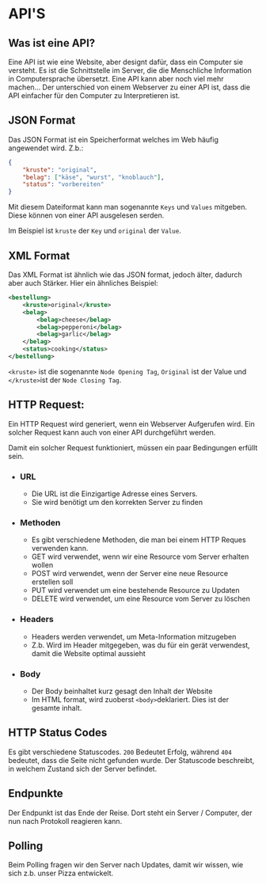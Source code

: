 # API'S

## Was ist eine API?
Eine API ist wie eine Website, aber designt dafür, dass ein Computer sie versteht. Es ist die Schnittstelle im Server, die die Menschliche Information in Computersprache übersetzt. Eine API kann aber noch viel mehr machen...
Der unterschied von einem Webserver zu einer API ist, dass die API einfacher für den Computer zu Interpretieren ist.

## JSON Format
Das JSON Format ist ein Speicherformat welches im Web häufig angewendet wird. Z.b.:
```json
{
    "kruste": "original",
    "belag": ["käse", "wurst", "knoblauch"],
    "status": "vorbereiten"
}
```
Mit diesem Dateiformat kann man sogenannte `Keys` und `Values` mitgeben. Diese können von einer API ausgelesen serden.

Im Beispiel ist `kruste` der `Key` und `original` der `Value`.

## XML Format
Das XML Format ist ähnlich wie das JSON format, jedoch älter, dadurch aber auch Stärker. Hier ein ähnliches Beispiel: 
```xml
<bestellung>
    <kruste>original</kruste>
    <belag>
        <belag>cheese</belag>
        <belag>pepperoni</belag>
        <belag>garlic</belag>
    </belag>
    <status>cooking</status>
</bestellung>
```
`<kruste>` ist die sogenannte `Node Opening Tag`, `Original` ist der Value und `</kruste>`ist der `Node Closing Tag`. 

## HTTP Request:
Ein HTTP Request wird generiert, wenn ein Webserver Aufgerufen wird. Ein solcher Request kann auch von einer API durchgeführt werden.

Damit ein solcher Request funktioniert, müssen ein paar Bedingungen erfüllt sein.

- ### URL
    - Die URL ist die Einzigartige Adresse eines Servers.
    - Sie wird benötigt um den korrekten Server zu finden

- ### Methoden
    - Es gibt verschiedene Methoden, die man bei einem HTTP Reques verwenden kann.
    - GET wird verwendet, wenn wir eine Resource vom Server erhalten wollen
    - POST wird verwendet, wenn der Server eine neue Resource erstellen soll
    - PUT wird verwendet um eine bestehende Resource zu Updaten
    - DELETE wird verwendet, um eine Resource vom Server zu löschen

- ### Headers
    - Headers werden verwendet, um Meta-Information mitzugeben
    - Z.b. Wird im Header mitgegeben, was du für ein gerät verwendest, damit die Website optimal aussieht

- ### Body
    - Der Body beinhaltet kurz gesagt den Inhalt der Website
    - Im HTML format, wird zuoberst `<body>`deklariert. Dies ist der gesamte inhalt.

## HTTP Status Codes
Es gibt verschiedene Statuscodes. `200` Bedeutet Erfolg, während `404` bedeutet, dass die Seite nicht gefunden wurde. Der Statuscode beschreibt, in welchem Zustand sich der Server befindet.

## Endpunkte
Der Endpunkt ist das Ende der Reise. Dort steht ein Server / Computer, der nun nach Protokoll reagieren kann.

## Polling
Beim Polling fragen wir den Server nach Updates, damit wir wissen, wie sich z.b. unser Pizza entwickelt.